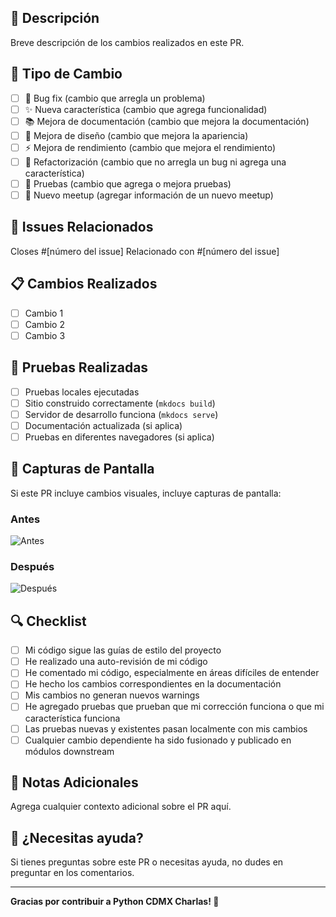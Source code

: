 ## 📝 Descripción

Breve descripción de los cambios realizados en este PR.

## 🎯 Tipo de Cambio

- [ ] 🐛 Bug fix (cambio que arregla un problema)
- [ ] ✨ Nueva característica (cambio que agrega funcionalidad)
- [ ] 📚 Mejora de documentación (cambio que mejora la documentación)
- [ ] 🎨 Mejora de diseño (cambio que mejora la apariencia)
- [ ] ⚡ Mejora de rendimiento (cambio que mejora el rendimiento)
- [ ] 🔧 Refactorización (cambio que no arregla un bug ni agrega una característica)
- [ ] 🧪 Pruebas (cambio que agrega o mejora pruebas)
- [ ] 📅 Nuevo meetup (agregar información de un nuevo meetup)

## 🔗 Issues Relacionados

Closes #[número del issue]
Relacionado con #[número del issue]

## 📋 Cambios Realizados

- [ ] Cambio 1
- [ ] Cambio 2
- [ ] Cambio 3

## 🧪 Pruebas Realizadas

- [ ] Pruebas locales ejecutadas
- [ ] Sitio construido correctamente (`mkdocs build`)
- [ ] Servidor de desarrollo funciona (`mkdocs serve`)
- [ ] Documentación actualizada (si aplica)
- [ ] Pruebas en diferentes navegadores (si aplica)

## 📸 Capturas de Pantalla

Si este PR incluye cambios visuales, incluye capturas de pantalla:

### Antes
![Antes](url-de-la-imagen)

### Después
![Después](url-de-la-imagen)

## 🔍 Checklist

- [ ] Mi código sigue las guías de estilo del proyecto
- [ ] He realizado una auto-revisión de mi código
- [ ] He comentado mi código, especialmente en áreas difíciles de entender
- [ ] He hecho los cambios correspondientes en la documentación
- [ ] Mis cambios no generan nuevos warnings
- [ ] He agregado pruebas que prueban que mi corrección funciona o que mi característica funciona
- [ ] Las pruebas nuevas y existentes pasan localmente con mis cambios
- [ ] Cualquier cambio dependiente ha sido fusionado y publicado en módulos downstream

## 📝 Notas Adicionales

Agrega cualquier contexto adicional sobre el PR aquí.

## 🤝 ¿Necesitas ayuda?

Si tienes preguntas sobre este PR o necesitas ayuda, no dudes en preguntar en los comentarios.

---

**Gracias por contribuir a Python CDMX Charlas! 🐍**
